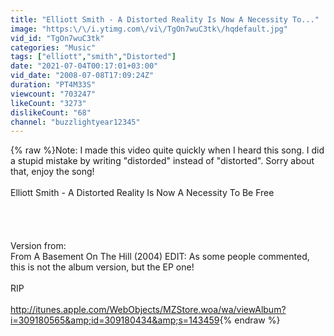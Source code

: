 ```yaml
---
title: "Elliott Smith - A Distorted Reality Is Now A Necessity To..."
image: "https:\/\/i.ytimg.com\/vi\/TgOn7wuC3tk\/hqdefault.jpg"
vid_id: "TgOn7wuC3tk"
categories: "Music"
tags: ["elliott","smith","Distorted"]
date: "2021-07-04T00:17:01+03:00"
vid_date: "2008-07-08T17:09:24Z"
duration: "PT4M33S"
viewcount: "703247"
likeCount: "3273"
dislikeCount: "68"
channel: "buzzlightyear12345"
---
```

{% raw %}Note: I made this video quite quickly when I heard this song. I did a stupid mistake by writing &quot;distorded&quot; instead of &quot;distorted&quot;. Sorry about that, enjoy the song!<br /><br />Elliott Smith - A Distorted Reality Is Now A Necessity To Be Free<br /><br /><br /><br /><br />Version from:<br />From A Basement On The Hill (2004) EDIT: As some people commented, this is not the album version, but the EP one!<br /><br />RIP<br /><br /><a rel="nofollow" target="blank" href="http://itunes.apple.com/WebObjects/MZStore.woa/wa/viewAlbum?i=309180565&amp;id=309180434&amp;s=143459">http://itunes.apple.com/WebObjects/MZStore.woa/wa/viewAlbum?i=309180565&amp;id=309180434&amp;s=143459</a>{% endraw %}
